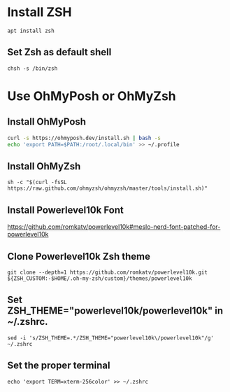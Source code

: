 # Install ZSH
`apt install zsh`

## Set Zsh as default shell
`chsh -s /bin/zsh`

# Use OhMyPosh or OhMyZsh

## Install OhMyPosh
```bash
curl -s https://ohmyposh.dev/install.sh | bash -s
echo 'export PATH=$PATH:/root/.local/bin' >> ~/.profile
```

## Install OhMyZsh
`sh -c "$(curl -fsSL https://raw.github.com/ohmyzsh/ohmyzsh/master/tools/install.sh)"`

## Install Powerlevel10k Font
https://github.com/romkatv/powerlevel10k#meslo-nerd-font-patched-for-powerlevel10k

## Clone Powerlevel10k Zsh theme
`git clone --depth=1 https://github.com/romkatv/powerlevel10k.git ${ZSH_CUSTOM:-$HOME/.oh-my-zsh/custom}/themes/powerlevel10k`

## Set ZSH_THEME="powerlevel10k/powerlevel10k" in ~/.zshrc.

`sed -i 's/ZSH_THEME=.*/ZSH_THEME="powerlevel10k\/powerlevel10k"/g' ~/.zshrc`

## Set the proper terminal

`echo 'export TERM=xterm-256color' >> ~/.zshrc`
